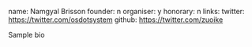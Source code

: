 name: Namgyal Brisson
founder: n
organiser: y
honorary: n
links:
	twitter: https://twitter.com/osdotsystem
    github: https://twitter.com/zuoike


Sample bio
